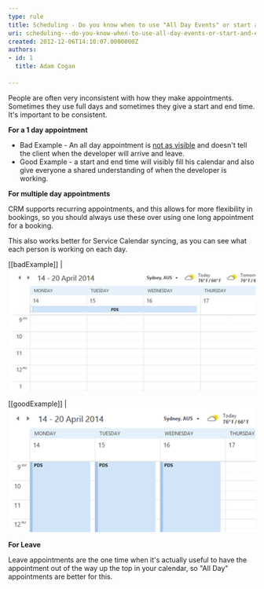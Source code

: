 ```yaml
---
type: rule
title: Scheduling - Do you know when to use "All Day Events" or start and end times with recurrence?
uri: scheduling---do-you-know-when-to-use-all-day-events-or-start-and-end-times-with-recurrence
created: 2012-12-06T14:10:07.0000000Z
authors:
- id: 1
  title: Adam Cogan

---
```


People are often very inconsistent with how they make appointments. Sometimes they use full days and sometimes they give a start and end time. It's important to be consistent.

**For a 1 day appointment**

- Bad Example - An all day appointment is [not as visible](/appointments-do-you-send-outlook-calendar-appointments-when-appropriate) and doesn't tell the client when the developer will arrive and leave.
- Good Example - a start and end time will visibly fill his calendar and also give everyone a shared understanding of when the developer is working.




**For multiple day appointments**

CRM supports recurring appointments, and this allows for more flexibility in bookings, so you should always use these over using one long appointment for a booking.
 
This also works better for Service Calendar syncing, as you can see what each person is working on each day.

[[badExample]]
| ![ Bad Example – If a change is needed on Tuesday’s booking, there will an issue](recurring-appointment-bad.png)

[[goodExample]]
| ![ Good Example – Easy to alter any individual day as needed](recurring-appointment-good.png)


**For Leave**

Leave appointments are the one time when it's actually useful to have the appointment out of the way up the top in your calendar, so "All Day" appointments are better for this.
